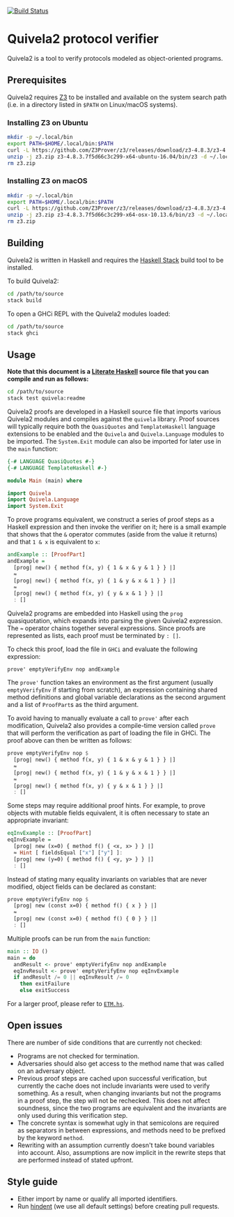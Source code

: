 [![Build Status](https://travis-ci.org/awslabs/quivela.svg?branch=master)](https://travis-ci.org/awslabs/quivela)

# Quivela2 protocol verifier

Quivela2 is a tool to verify protocols modeled as object-oriented programs.

## Prerequisites

Quivela2 requires [Z3][z3] to be installed and available on the system search path (i.e. in a directory listed in `$PATH` on Linux/macOS systems).

### Installing Z3 on Ubuntu

```bash
mkdir -p ~/.local/bin
export PATH=$HOME/.local/bin:$PATH
curl -L https://github.com/Z3Prover/z3/releases/download/z3-4.8.3/z3-4.8.3.7f5d66c3c299-x64-ubuntu-16.04.zip -o z3.zip
unzip -j z3.zip z3-4.8.3.7f5d66c3c299-x64-ubuntu-16.04/bin/z3 -d ~/.local/bin
rm z3.zip
```

### Installing Z3 on macOS

 ```bash
mkdir -p ~/.local/bin
export PATH=$HOME/.local/bin:$PATH
curl -L https://github.com/Z3Prover/z3/releases/download/z3-4.8.3/z3-4.8.3.7f5d66c3c299-x64-osx-10.13.6.zip -o z3.zip
unzip -j z3.zip z3-4.8.3.7f5d66c3c299-x64-osx-10.13.6/bin/z3 -d ~/.local/bin
rm z3.zip
```

## Building

Quivela2 is written in Haskell and requires the [Haskell Stack][haskell-stack] build tool to be installed.

To build Quivela2:

```bash
cd /path/to/source
stack build
```

To open a GHCi REPL with the Quivela2 modules loaded:

```bash
cd /path/to/source
stack ghci
```

## Usage

**Note that this document is a [Literate Haskell][literate-haskell] source file that you can compile and run as follows:**

```bash
cd /path/to/source
stack test quivela:readme
```

Quivela2 proofs are developed in a Haskell source file that imports various Quivela2 modules and compiles against the `quivela` library. Proof sources will typically require both the `QuasiQuotes` and `TemplateHaskell` language extensions to be enabled and the `Quivela` and `Quivela.Language` modules to be imported. The `System.Exit` module can also be imported for later use in the `main` function:

```haskell
{-# LANGUAGE QuasiQuotes #-}
{-# LANGUAGE TemplateHaskell #-}

module Main (main) where

import Quivela
import Quivela.Language
import System.Exit
```

To prove programs equivalent, we construct a series of proof steps as a
Haskell expression and then invoke the verifier on it; here is a small example that shows that the `&` operator commutes (aside from the value it returns) and that `1 & x` is equivalent to `x`:

```haskell
andExample :: [ProofPart]
andExample =
  [prog| new() { method f(x, y) { 1 & x & y & 1 } } |]
  ≈
  [prog| new() { method f(x, y) { 1 & y & x & 1 } } |]
  ≈
  [prog| new() { method f(x, y) { y & x & 1 } } |]
  : []
```

Quivela2 programs are embedded into Haskell using the `prog` quasiquotation, which expands into parsing the given Quivela2 expression. The `≈` operator chains together several expressions. Since proofs are represented as lists, each proof must be terminated by `: []`.

To check this proof, load the file in `GHCi` and evaluate the following expression:

```.haskell .ignore
prove' emptyVerifyEnv nop andExample
```

The `prove'` function takes an environment as the first argument (usually `emptyVerifyEnv` if starting from scratch), an expression containing shared method definitions and global variable declarations as the second argument and a list of `ProofPart`s as the third argument.

To avoid having to manually evaluate a call to `prove'` after each modification, Quivela2 also provides a compile-time version called `prove` that will perform the verification as part of loading the file in GHCi. The proof above can then be written as follows:

```haskell
prove emptyVerifyEnv nop $
  [prog| new() { method f(x, y) { 1 & x & y & 1 } } |]
  ≈
  [prog| new() { method f(x, y) { 1 & y & x & 1 } } |]
  ≈
  [prog| new() { method f(x, y) { y & x & 1 } } |]
  : []
```

Some steps may require additional proof hints. For example, to prove objects with mutable fields equivalent, it is often necessary to state an appropriate invariant:

```haskell
eqInvExample :: [ProofPart]
eqInvExample =
  [prog| new (x=0) { method f() { <x, x> } } |]
  ≈ Hint [ fieldsEqual ["x"] ["y"] ]:
  [prog| new (y=0) { method f() { <y, y> } } |]
  : []
```

Instead of stating many equality invariants on variables that are never modified, object fields can be declared as constant:

```haskell
prove emptyVerifyEnv nop $
  [prog| new (const x=0) { method f() { x } } |]
  ≈
  [prog| new (const x=0) { method f() { 0 } } |]
  : []
```

Multiple proofs can be run from the `main` function:

```haskell
main :: IO ()
main = do
  andResult <- prove' emptyVerifyEnv nop andExample
  eqInvResult <- prove' emptyVerifyEnv nop eqInvExample
  if andResult /= 0 || eqInvResult /= 0
    then exitFailure
    else exitSuccess
```

For a larger proof, please refer to [`ETM.hs`](examples/ETM.hs).

## Open issues

There are number of side conditions that are currently not checked:

* Programs are not checked for termination.
* Adversaries should also get access to the method name that was called on an adversary object.
* Previous proof steps are cached upon successful verification, but currently the cache does not include invariants were used to verify something. As a result, when changing invariants but not the programs in a proof step, the step will not be rechecked. This does not affect soundness, since the two programs are equivalent and the invariants are only used during this verification step.
* The concrete syntax is somewhat ugly in that semicolons are required as separators in between expressions, and methods need to be prefixed by the keyword `method`.
* Rewriting with an assumption currently doesn't take bound variables into account. Also, assumptions are now implicit in the rewrite steps that are performed instead of stated upfront.

## Style guide

* Either import by name or qualify all imported identifiers.
* Run [hindent][hindent] (we use all default settings) before creating pull requests.

[haskell-stack]: https://docs.haskellstack.org/en/stable/README/
[hindent]: https://github.com/chrisdone/hindent
[literate-haskell]: https://wiki.haskell.org/Literate_programming
[z3]: https://github.com/Z3Prover/z3
